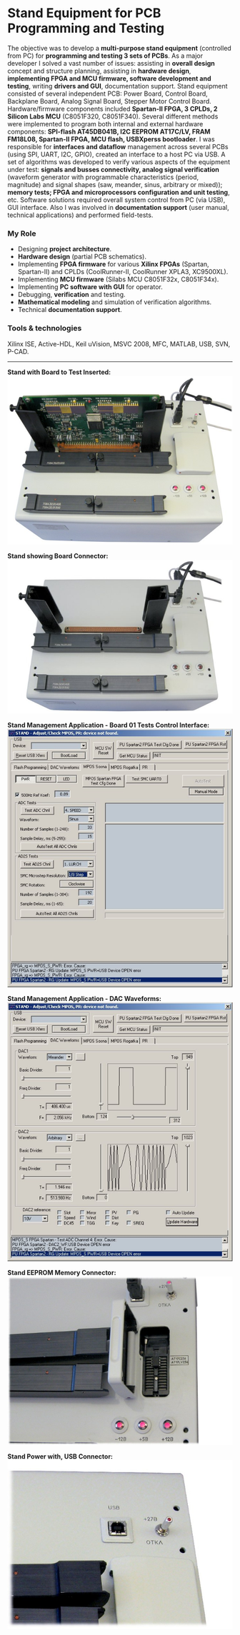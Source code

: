 # Stand Equipment for PCB Programming and Testing
The objective was to develop a **multi-purpose stand equipment** (controlled from PC) for **programming and testing 3 sets of PCBs**. As a major developer I solved a vast number of issues: assisting in **overall design** concept and structure planning, assisting in **hardware design**, **implementing FPGA and MCU firmware, software development and testing**, writing **drivers and GUI**, documentation support. Stand equipment consisted of several independent PCB: Power Board, Control Board, Backplane Board, Analog Signal Board, Stepper Motor Control Board. Hardware/firmware components included **Spartan-II FPGA, 3 CPLDs, 2 Silicon Labs MCU** (C8051F320, C8051F340). Several different methods were implemented to program both internal and external hardware components: **SPI-flash AT45DB041B, I2C EEPROM AT17C/LV, FRAM FM18L08, Spartan-II FPGA, MCU flash, USBXperss bootloader**. I was responsible for **interfaces and dataflow** management across several PCBs (using SPI, UART, I2C, GPIO), created an interface to a host PC via USB. A set of algorithms was developed to verify various aspects of the equipment under test: **signals and busses connectivity, analog signal verification** (waveform generator with programmable characteristics (period, magnitude) and signal shapes (saw, meander, sinus, arbitrary or mixed)); **memory tests; FPGA and microprocessors configuration and unit testing**, etc. Software solutions required overall system control from PC (via USB), GUI interface. Also I was involved in **documentation support** (user manual, technical applications) and performed field-tests.

### My Role
-	Designing **project architecture**.
-	**Hardware design** (partial PCB schematics).
-	Implementing **FPGA firmware** for various **Xilinx FPGAs** (Spartan, Spartan-II) and CPLDs (CoolRunner-II, CoolRunner XPLA3, XC9500XL).
-	Implementing **MCU firmware** (Silabs MCU C8051F32x, C8051F34x).
-	Implementing **PC software with GUI** for operator.
-	Debugging, **verification** and testing.
-	**Mathematical modeling** and simulation of verification algorithms.
-	Technical **documentation support**.

### Tools & technologies
Xilinx ISE, Active-HDL, Keil uVision, MSVC 2008, MFC, MATLAB, USB, SVN, P-CAD.

<hr>

**Stand with Board to Test Inserted:**
<img alt="Stand with Board to Test Inserted" src="0Stand with Board to Test Inserted.jpg">

**Stand showing Board Connector:**
<img alt="Stand showing Board Connector" src="1Stand showing Board Connector.jpg">

**Stand Management Application - Board 01 Tests Control Interface:**
<img alt="Stand Management Application - Board 01 Tests Control Interface" src="2Stand Management Application - Board 01 Tests Control Interface.jpg">

**Stand Management Application - DAC Waveforms:**
<img alt="Stand Management Application - DAC Waveforms" src="3Stand Management Application - DAC Waveforms.jpg">

**Stand EEPROM Memory Connector:**
<img alt="Stand EEPROM Memory Connector" src="4Stand EEPROM Memory Connector.jpg">

**Stand Power with, USB Connector:**
<img alt="Stand Power with, USB Connector" src="5Stand Power with, USB Connector.jpg">
